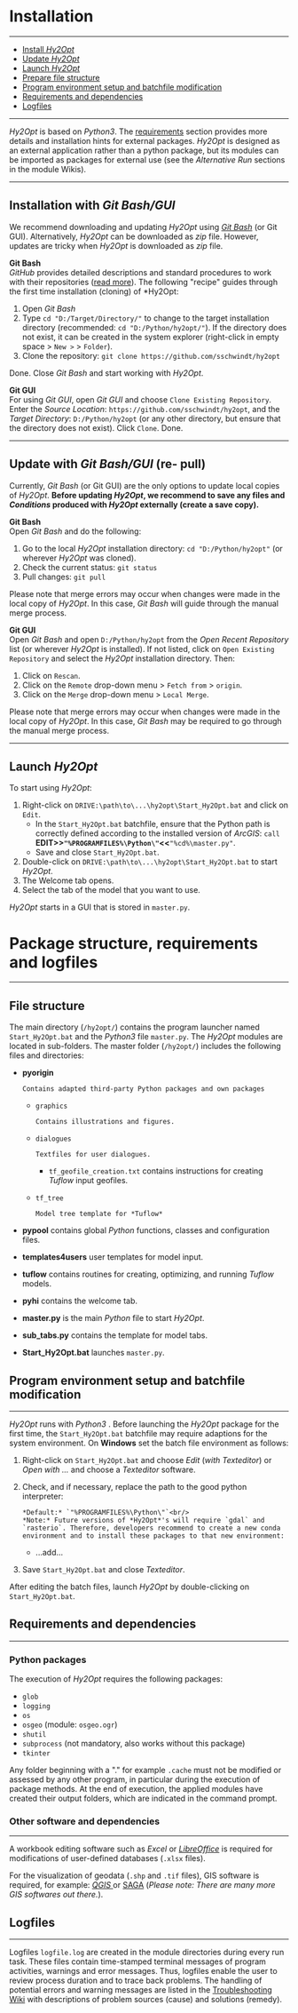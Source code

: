 Installation
============

***

- [Install *Hy2Opt*](#git_install)
- [Update *Hy2Opt*](#update)
- [Launch *Hy2Opt*](#launch)
- [Prepare file structure](#structure)
- [Program environment setup and batchfile modification](#env)
- [Requirements and dependencies](#req)
- [Logfiles](#logs)

***

<a name="started"></a>

*Hy2Opt* is based on *Python3*. The [requirements](#req) section provides more details and installation hints for external packages.
*Hy2Opt* is designed as an external application rather than a python package, but its modules can be imported as packages for external use (see the *Alternative Run* sections in the module Wikis).<br/>

***

## Installation with *Git Bash/GUI*<a name="git_install"></a>

We recommend downloading and updating *Hy2Opt* using [*Git Bash*](https://git-scm.com/downloads) (or Git GUI). Alternatively, *Hy2Opt* can be downloaded as *zip* file. However, updates are tricky when *Hy2Opt* is downloaded as *zip* file.

**Git Bash**<br/>
*GitHub* provides detailed descriptions and standard procedures to work with their repositories ([read more](https://help.github.com/en/articles/cloning-a-repository)). The following "recipe" guides through the first time installation (cloning) of *Hy2Opt:

1. Open *Git Bash*
2. Type `cd "D:/Target/Directory/"` to change to the target installation directory (recommended: `cd "D:/Python/hy2opt/"`). If the directory does not exist, it can be created in the system explorer (right-click in empty space > `New >` > `Folder`).
3. Clone the repository: `git clone https://github.com/sschwindt/hy2opt`

Done. Close *Git Bash* and start working with *Hy2Opt*.

**Git GUI**<br/>
For using *Git GUI*, open *Git GUI* and choose `Clone Existing Repository`. Enter the *Source Location*: `https://github.com/sschwindt/hy2opt`, and the *Target Directory*: `D:/Python/hy2opt` (or any other directory, but ensure that the directory does not exist). Click `Clone`. Done.

***

## Update with *Git Bash/GUI* (re- pull)<a name="update"></a>

Currently, *Git Bash* (or Git GUI) are the only options to update local copies of *Hy2Opt*. **Before updating *Hy2Opt*, we recommend to save any files and *Conditions* produced with *Hy2Opt* externally (create a save copy).**

**Git Bash**<br/>
Open *Git Bash* and do the following:

1. Go to the local *Hy2Opt* installation directory: `cd "D:/Python/hy2opt"` (or wherever *Hy2Opt* was cloned).
2. Check the current status: `git status`
3. Pull changes: `git pull`

Please note that merge errors may occur when changes were made in the local copy of *Hy2Opt*. In this case, *Git Bash* will guide through the manual merge process.

**Git GUI**<br/>
Open *Git Bash* and open `D:/Python/hy2opt` from the *Open Recent Repository* list (or wherever *Hy2Opt* is installed). If not listed, click on `Open Existing Repository` and select the *Hy2Opt* installation directory. Then:

1. Click on `Rescan`.
2. Click on the `Remote` drop-down menu > `Fetch from` > `origin`.
3. Click on the `Merge` drop-down menu > `Local Merge`.

Please note that merge errors may occur when changes were made in the local copy of *Hy2Opt*. In this case, *Git Bash* may be required to go through the manual merge process.

***

## Launch *Hy2Opt*<a name="launch"></a>

To start using *Hy2Opt*:

1. Right-click on `DRIVE:\path\to\...\hy2opt\Start_Hy2Opt.bat` and click on `Edit`.
   - In the `Start_Hy2Opt.bat` batchfile, ensure that the Python path is correctly defined according to the installed version of *ArcGIS*: `call `**EDIT>>`"%PROGRAMFILES%\Python\"`<<**`"%cd%\master.py"`.
   - Save and close `Start_Hy2Opt.bat`.
2. Double-click on `DRIVE:\path\to\...\hy2opt\Start_Hy2Opt.bat` to start *Hy2Opt*.
3. The Welcome tab opens.
4. Select the tab of the model that you want to use.

*Hy2Opt* starts in a GUI that is stored in `master.py`.

# Package structure, requirements and logfiles

***

## File structure<a name="structure"></a>

The main directory (`/hy2opt/`) contains the program launcher named `Start_Hy2Opt.bat` and the *Python3* file `master.py`. The *Hy2Opt* modules are located in sub-folders. The master folder (`/hy2opt/`) includes the following files and directories:

- **pyorigin**
  
      Contains adapted third-party Python packages and own packages
  
  - `graphics`
    
        Contains illustrations and figures.
  
  - `dialogues`    
    
        Textfiles for user dialogues.
    
    - `tf_geofile_creation.txt` contains instructions for creating *Tuflow* input geofiles.
  
  - `tf_tree`
    
        Model tree template for *Tuflow*

- **pypool** contains global *Python* functions, classes and configuration files.

- **templates4users** user templates for model input.

- **tuflow** contains routines for creating, optimizing, and running *Tuflow* models.

- **pyhi** contains the welcome tab.

- **master.py** is the main *Python* file to start *Hy2Opt*.

- **sub\_tabs.py** contains the template for model tabs.

- **Start_Hy2Opt.bat** launches `master.py`.

## Program environment setup and batchfile modification<a name="env"></a>

***

*Hy2Opt* runs with *Python3* . Before launching the *Hy2Opt* package for the first time, the `Start_Hy2Opt.bat` batchfile may require adaptions for the system environment. On **Windows** set the batch file environment as follows:

1. Right-click on `Start_Hy2Opt.bat` and choose *Edit* (*with Texteditor*) or *Open with \...* and choose a *Texteditor* software.

2. Check, and if necessary, replace the path to the good python interpreter:<br/>
   
       *Default:* `"%PROGRAMFILES%\Python\"`<br/>
       *Note:* Future versions of *Hy2Opt*'s will require `gdal` and `rasterio`. Therefore, developers recommend to create a new conda environment and to install these packages to that new environment:
   
   - ...add...

3. Save `Start_Hy2Opt.bat` and close *Texteditor*.

After editing the batch files, launch *Hy2Opt* by double-clicking on `Start_Hy2Opt.bat`.

## Requirements and dependencies<a name="req"></a>

***

### Python packages

The execution of *Hy2Opt* requires the following packages: 

- `glob`
- `logging`
- `os`
- `osgeo` (module: `osgeo.ogr`)
- `shutil`
- `subprocess` (not mandatory, also works without this package)
- `tkinter`

Any folder beginning with a "." for example `.cache` must not be modified or assessed by any other program, in particular during the execution of package methods. At the end of execution, the applied modules have created their output folders, which are indicated in the command prompt.

### Other software and dependencies

***

A workbook editing software such as *Excel* or [*LibreOffice*][libreoffice] is required for modifications of user-defined databases (`.xlsx` files).

For the visualization of geodata (`.shp` and `.tif` files), GIS software is required, for example: [*QGIS* ](https://www.qgis.org/en/site/forusers/download.html) or [SAGA](http://www.saga-gis.org/en/index.html) (*Please note: There are many more GIS softwares out there.*).

## Logfiles<a name="logs"></a>

***

Logfiles `logfile.log` are created in the module directories during every run task. These files contain time-stamped terminal messages of program activities, warnings and error messages. Thus, logfiles enable the user to review process duration and to trace back problems. The handling of potential errors and warning messages are listed in the [Troubleshooting Wiki](Troubleshooting)  with descriptions of problem sources (cause) and solutions (remedy).

[libreoffice]: https://www.libreoffice.org/
